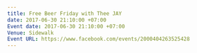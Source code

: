 ```yaml
---
title: Free Beer Friday with Thee JAY
date: 2017-06-30 21:10:00 +07:00
Event date: 2017-06-30 21:10:00 +07:00
Venue: Sidewalk
Event URL: https://www.facebook.com/events/2000404263525428
---
```


